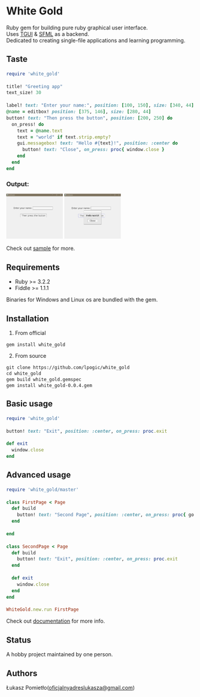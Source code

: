 
White Gold
===

Ruby gem for building pure ruby graphical user interface.<br>
Uses [TGUI](https://tgui.eu/) & [SFML](https://www.sfml-dev.org/) as a backend.<br>
Dedicated to creating single-file applications and learning programming.

Taste
---

```RUBY
require 'white_gold'

title! "Greeting app"
text_size! 30

label! text: "Enter your name:", position: [100, 150], size: [340, 44]
@name = editbox! position: [375, 146], size: [280, 44]
button! text: "Then press the button", position: [200, 250] do
  on_press! do
    text = @name.text
    text = "world" if text.strip.empty?
    gui.messagebox! text: "Hello #{text}!", position: :center do
      button! text: "Close", on_press: proc{ window.close }
    end
  end
end
```
### Output:<br>
<img src="./.github/img/screen_1.PNG" width="30%">   <img src="./.github/img/screen_2.PNG" width="30%">



Check out [sample](https://github.com/lpogic/white_gold/tree/master/sample) for more.

Requirements
---
- Ruby >= 3.2.2
- Fiddle >= 1.1.1

Binaries for Windows and Linux os are bundled with the gem.

Installation
---
1) From official
```
gem install white_gold
```
2) From source
```
git clone https://github.com/lpogic/white_gold
cd white_gold
gem build white_gold.gemspec
gem install white_gold-0.0.4.gem
```

Basic usage
---
```RUBY
require 'white_gold'

button! text: "Exit", position: :center, on_press: proc.exit

def exit
  window.close
end
```

Advanced usage
---
```RUBY
require 'white_gold/master'

class FirstPage < Page
  def build
    button! text: "Second Page", position: :center, on_press: proc{ go SecondPage }
  end

end

class SecondPage < Page
  def build
    button! text: "Exit", position: :center, on_press: proc.exit
  end

  def exit
    window.close
  end
end

WhiteGold.new.run FirstPage
```

Check out [documentation](https://github.com/lpogic/white_gold/tree/master/doc/wiki) for more info.

Status
---
A hobby project maintained by one person.

Authors
---
Łukasz Pomietło(oficjalnyadreslukasza@gmail.com)
